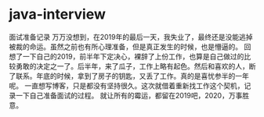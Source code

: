 # java-interview
面试准备记录
万万没想到，在2019年的最后一天，我失业了，最终还是没能逃掉被裁的命运。虽然之前也有所心理准备，但是真正发生的时候，也是懵逼的。
回想了一下自己的2019，前半年下定决心，裸辞了上份工作，也算是自己做过的比较勇敢的决定之一了。后半年，来了瓜子，工作上略有起色。然后和喜欢的人，断了联系。年底的时候，拿到了房子的钥匙，又丢了工作。真的是喜忧参半的一年呢。
一直想写博客，只是都没有坚持很久。这次就借着重新找工作这个契机，记录一下自己准备面试的过程。
就让所有的霉运，都留在2019吧，2020，万事胜意。
